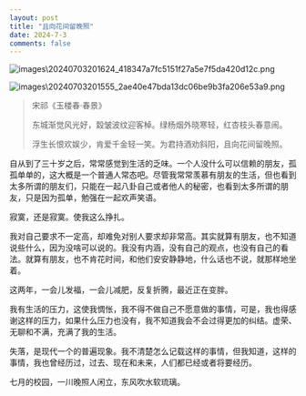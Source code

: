 ```yaml
---
layout: post
title: "且向花间留晚照"
date: 2024-7-3
comments: false
---
```



![images\20240703201624_418347a7fc5151f27a5e7f5da420d12c.png](https://jekyll-1251110281.file.myqcloud.com/images%5C20240703201624_418347a7fc5151f27a5e7f5da420d12c.png)


![images\20240703201555_2ae40e47bda13dc06be9b3fa206e53a9.png](https://jekyll-1251110281.file.myqcloud.com/images%5C20240703201555_2ae40e47bda13dc06be9b3fa206e53a9.png)


> 宋祁《玉楼春·春景》
> 
> 东城渐觉风光好，縠皱波纹迎客棹。绿杨烟外晓寒轻，红杏枝头春意闹。
> 
> 浮生长恨欢娱少，肯爱千金轻一笑。为君持酒劝斜阳，且向花间留晚照。

自从到了三十岁之后，常常感觉到生活的乏味。一个人没什么可以信赖的朋友，孤孤单单的，这大概是一个普通人常态吧。尽管我常常羡慕有朋友的生活，但也看到太多所谓的朋友们，只能在一起八卦自己或者他人的秘密，也看到太多所谓的朋友，只是因为孤单，勉强在一起欢声笑语。

寂寞，还是寂寞。使我这么挣扎。

我对自己要求不一定高，却难免对别人要求却非常高。其实就算有朋友，也不知道说些什么，因为没啥可以说的。我没有内涵，没有自己的观点，也没有自己的看法。就算有朋友，也不肯花时间，和他们安安静静地，什么话也不说，就那样地坐着。

这两年，一会儿发福，一会儿减肥，反复折腾，最近正在变胖。

我有生活的压力，这使我惆怅，我不得不做自己不愿意做的事情，可是，我也得感谢这样的压力，如果什么压力也没有，我不知道我会不会过得更加的纠结。虚荣、无聊和不满，充满了我的生活。

失落，是现代一个的普遍现象。我不清楚怎么记载这样的事情，但我知道，这样的事情，我也曾经历过，过去、现在和未来，人们都已经或者将要经历。

七月的校园，一川晚照人闲立，东风吹水软琉璃。